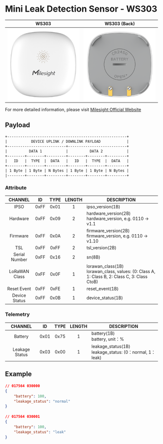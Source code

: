 # Mini Leak Detection Sensor - WS303

|        WS303        |     WS303 (Back)      |
| :-----------------: | :-------------------: |
| ![WS303](ws303.png) | ![WS303](ws303-1.png) |

For more detailed information, please visit [Milesight Official Website](https://www.milesight.com/iot/product/lorawan-sensor/ws303)

## Payload

```
+-------------------------------------------------------+
|           DEVICE UPLINK / DOWNLINK PAYLOAD            |
+---------------------------+---------------------------+
|          DATA 1           |          DATA 2           |
+--------+--------+---------+--------+--------+---------+
|   ID   |  TYPE  |  DATA   |   ID   |  TYPE  |  DATA   |
+--------+--------+---------+--------+--------+---------+
| 1 Byte | 1 Byte | N Bytes | 1 Byte | 1 Byte | N Bytes |
|--------+--------+---------+--------+--------+---------+
```

### Attribute

|    CHANNEL    |  ID  | TYPE | LENGTH | DESCRIPTION                                                                                       |
| :-----------: | :--: | :--: | :----: | ------------------------------------------------------------------------------------------------ |
|     IPSO      | 0xFF | 0x01 |   1    | ipso_version(1B)                                                                                 |
|   Hardware    | 0xFF | 0x09 |   2    | hardware_version(2B)<br/>hardware_version, e.g. 0110 -> v1.1                                     |
|   Firmware    | 0xFF | 0x0A |   2    | firmware_version(2B)<br/>firmware_version, e.g. 0110 -> v1.10                                    |
|      TSL      | 0xFF | 0xFF |   2    | tsl_version(2B)                                                                                  |
| Serial Number | 0xFF | 0x16 |   2    | sn(8B)                                                                                           |
| LoRaWAN Class | 0xFF | 0x0F |   1    | lorawan_class(1B)<br/>lorawan_class, values: (0: Class A, 1: Class B, 2: Class C, 3: Class CtoB) |
|  Reset Event  | 0xFF | 0xFE |   1    | reset_event(1B)                                                                                  |
| Device Status | 0xFF | 0x0B |   1    | device_status(1B)                                                                                |

### Telemetry

|    CHANNEL     |  ID  | TYPE | LENGTH | DESCRIPTION                                                 |
| :------------: | :--: | :--: | :----: | ----------------------------------------------------------- |
|    Battery     | 0x01 | 0x75 |   1    | battery(1B)<br/>battery, unit：%                            |
| Leakage Status | 0x03 | 0x00 |   1    | leakage_status(1B)<br/>leakage_status: (0：normal, 1：leak) |

## Example

```json
// 017564 030000
{
    "battery": 100,
    "leakage_status": "normal"
}

// 017564 030001
{
    "battery": 100,
    "leakage_status": "leak"
}
```
